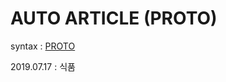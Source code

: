 # AUTO ARTICLE (PROTO)

syntax : [PROTO](https://hantaeha.github.io/auto_article/)

2019.07.17 : 식품
